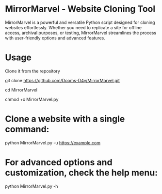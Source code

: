 # MirrorMarvel - Website Cloning Tool

MirrorMarvel is a powerful and versatile Python script designed for cloning websites effortlessly. Whether you need to replicate a site for offline access, archival purposes, or testing, MirrorMarvel streamlines the process with user-friendly options and advanced features.

# Usage

Clone it from the repository 

git clone https://github.com/Dooms-D4y/MirrorMarvel.git

cd MirrorMarvel

chmod +x MirrorMarvel.py

# Clone a website with a single command:
python MirrorMarvel.py -u https://example.com

# For advanced options and customization, check the help menu:

python MirrorMarvel.py -h

